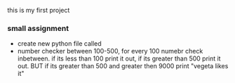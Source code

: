 this is my first project

### small assignment
- create new python file called 
- number checker between 100-500, for every 100 numebr check inbetween. if its less than 100 print it out, if its greater than 500 print it out. BUT if its greater than 500 and greater then 9000 print "vegeta likes it"